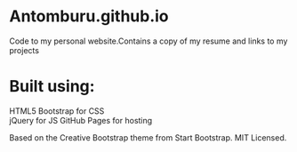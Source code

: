 # Antomburu.github.io

Code to my personal website.Contains a copy of my resume and links to my projects

# Built using:

HTML5
Bootstrap for CSS<br>
jQuery for JS
GitHub Pages for hosting

Based on the Creative Bootstrap theme from Start Bootstrap. MIT Licensed.
